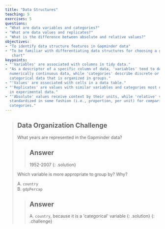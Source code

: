 ```yaml
---
title: "Data Structures"
teaching: 5
exercises: 5
questions:
- "What are data variables and categories?"
- "What are data values and replicates?"
- "What is the difference between absolute and relative values?"
objectives:
- "To identify data structure features in Gapminder data"
- "To be familiar with differentiating data structures for choosing a good
   chart"
keypoints:
- "'Variables' are associated with columns in tidy data."
- "As a descriptor of a specific column of data, 'variables' tend to describe
  numerically continuous data, while 'categories' describe discrete or
  categorical data that is organized in groups."
- "'Values' are associated with cells in a data table."
- "'Replicates' are values with similar variables and categories most often seen  
  in experimental data."
- "'Absolute' values receive context by their units, while 'relative' values are 
  standardized in some fashion (i.e., proportion, per unit) for comparison among
  categories."
---
```


> ## Data Organization Challenge
>
> What years are represented in the Gapminder data?
>
> > ## Answer
> >
> > 1952-2007
> {: .solution}
> 
> Which variable is more appropriate to group by? Why?
>
> A.  `country`  
> B.  `gdpPercap` 
>
> > ## Answer
> >
> > A.  `country`, because it is a 'categorical' variable
> {: .solution}
{: .challenge}
